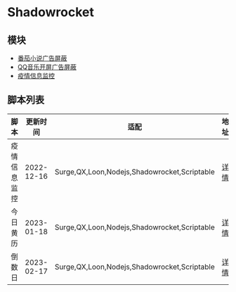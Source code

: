# Shadowrocket

## 模块
- [番茄小说广告屏蔽](https://raw.githubusercontent.com/zqzess/rule_for_quantumultX/master/Shadowrocket/module/FanQieNovel.module)
- [QQ音乐开屏广告屏蔽](https://raw.githubusercontent.com/zqzess/rule_for_quantumultX/master/Shadowrocket/module/QMusicAd.module)
- [疫情信息监控](https://raw.githubusercontent.com/zqzess/rule_for_quantumultX/master/Shadowrocket/module/COVID19.module)

## 脚本列表

| 脚本            | 更新时间       | 适配                                           | 地址                                                                                         |
|---------------|------------|----------------------------------------------|--------------------------------------------------------------------------------------------|
 | 疫情信息监控        | 2022-12-16 | Surge,QX,Loon,Nodejs,Shadowrocket,Scriptable | [详情](https://github.com/zqzess/rule_for_quantumultX/tree/master/js/Mine/covid19)         |
| 今日黄历          | 2023-01-18        | Surge,QX,Loon,Nodejs,Shadowrocket,Scriptable | [详情](https://github.com/zqzess/rule_for_quantumultX/tree/master/js/Mine/wnCalendar) |
| 倒数日           | 2023-02-17 | Surge,QX,Loon,Nodejs,Shadowrocket,Scriptable | [详情](https://github.com/zqzess/rule_for_quantumultX/tree/master/js/Mine/wnCalendar)|